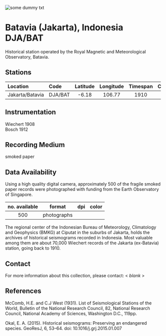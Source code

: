 
<!-- header:

   image_fullwidth  : "batavia.jpg"
permalink           : "/stations/batavia"
breadcrumb          : true
-->

![some dummy txt](../../images/batavia.jpg)

# Batavia (Jakarta), Indonesia DJA/BAT

Historical station operated by the Royal Magnetic and Meteorological Observatory, Batavia.

## Stations


| **Location** | **Code** | **Latitude** | **Longitude** | **Timespan** | **Components**
| :--- | :--- | :---: | :---: | :---: | :---: |
|  Jakarta/Batavia |  DJA/BAT| -6.18 | 	106.77 | 1910|  horizontal




## Instrumentation
Wiechert 1908  
Bosch 1912

## Recording Medium
smoked paper


## Data Availability

Using a high quality digital camera, approximately 500 of the fragile smoked paper records were photographed with funding from the Earth Observatory of Singapore.


**no. available** | **format** | **dpi** | **color**|
| :---: | :---: | :---: | :---:|
500 | photographs |  |

The regional center of the Indonesian Bureau of Meteorology,
Climatology and Geophysics (BMKG) at Ciputat in the suburbs of
Jakarta, holds the archives of historical seismograms recorded in
Indonesia. Most valuable among them are about 70,000 Wiechert
records of the Jakarta (ex-Batavia) station, going back to 1910.

## Contact
For more information about this collection, please contact: \< *blank* \>

## References

McComb, H.E. and C.J West (1931). List of Seismological Stations of the World, Bulletin of the National Research Council, 82, National Research Council, National Academy of Sciences, Washington D.C., 119pp.

Okal, E. A. (2015). Historical seismograms: Preserving an endangered species. GeoResJ, 6, 53–64. doi: 10.1016/j.grj.2015.01.007
